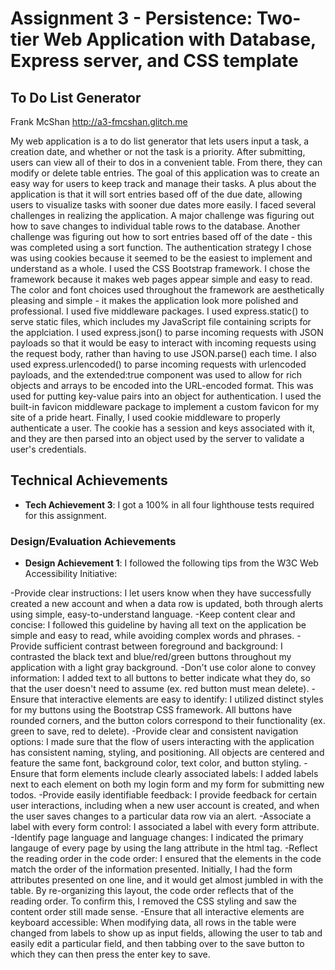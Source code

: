 Assignment 3 - Persistence: Two-tier Web Application with Database, Express server, and CSS template
===

## To Do List Generator

Frank McShan
http://a3-fmcshan.glitch.me

My web application is a to do list generator that lets users input a task, a creation date, and whether or not the task is a priority. After submitting, users can view all of their to dos in a convenient table. From there, they can modify or delete table entries. The goal of this application was to create an easy way for users to keep track and manage their tasks. A plus about the application is that it will sort entries based off of the due date, allowing users to visualize tasks with sooner due dates more easily. I faced several challenges in realizing the application. A major challenge was figuring out how to save changes to individual table rows to the database. Another challenge was figuring out how to sort entries based off of the date - this was completed using a sort function. The authentication strategy I chose was using cookies because it seemed to be the easiest to implement and understand as a whole. I used the CSS Bootstrap framework. I chose the framework because it makes web pages appear simple and easy to read. The color and font choices used throughout the framework are aesthetically pleasing and simple - it makes the application look more polished and professional. I used five middleware packages. I used express.static() to serve static files, which includes my JavaScript file containing scripts for the applciation. I used express.json() to parse incoming requests with JSON payloads so that it would be easy to interact with incoming requests using the request body, rather than having to use JSON.parse() each time. I also used express.urlencoded() to parse incoming requests with urlencoded payloads, and the extended:true component was used to allow for rich objects and arrays to be encoded into the URL-encoded format. This was used for putting key-value pairs into an object for authentication. I used the built-in favicon middleware package to implement a custom favicon for my site of a pride heart. Finally, I used cookie middleware to properly authenticate a user. The cookie has a session and keys associated with it, and they are then parsed into an object used by the server to validate a user's credentials.

## Technical Achievements
- **Tech Achievement 3**: I got a 100% in all four lighthouse tests required for this assignment.

### Design/Evaluation Achievements
- **Design Achievement 1**: I followed the following tips from the W3C Web Accessibility Initiative:

-Provide clear instructions: I let users know when they have successfully created a new account and when a data row is updated, both through alerts using simple, easy-to-understand language.
-Keep content clear and concise: I followed this guideline by having all text on the application be simple and easy to read, while avoiding complex words and phrases.
-Provide sufficient contrast between foreground and background: I contrasted the black text and blue/red/green buttons throughout my application with a light gray background.
-Don't use color alone to convey information: I added text to all buttons to better indicate what they do, so that the user doesn't need to assume (ex. red button must mean delete).
-Ensure that interactive elements are easy to identify: I utilized distinct styles for my buttons using the Bootstrap CSS framework. All buttons have rounded corners, and the button colors correspond to their functionality (ex. green to save, red to delete).
-Provide clear and consistent navigation options: I made sure that the flow of users interacting with the application has consistent naming, styling, and positioning. All objects are centered and feature the same font, background color, text color, and button styling.
-Ensure that form elements include clearly associated labels: I added labels next to each element on both my login form and my form for submitting new todos.
-Provide easily identifiable feedback: I provide feedback for certain user interactions, including when a new user account is created, and when the user saves changes to a particular data row via an alert.
-Associate a label with every form control: I associated a label with every form attribute.
-Identify page language and language changes: I indicated the primary langauge of every page by using the lang attribute in the html tag.
-Reflect the reading order in the code order: I ensured that the elements in the code match the order of the information presented. Initially, I had the form attributes presented on one line, and it would get almost jumbled in with the table. By re-organizing this layout, the code order reflects that of the reading order. To confirm this, I removed the CSS styling and saw the content order still made sense.
-Ensure that all interactive elements are keyboard accessible: When modifying data, all rows in the table were changed from labels to show up as input fields, allowing the user to tab and easily edit a particular field, and then tabbing over to the save button to which they can then press the enter key to save.
